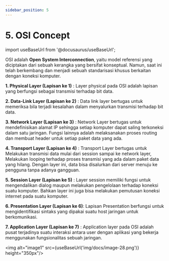 ```yaml
---
sidebar_position: 5
---
```


# 5. OSI Concept
import useBaseUrl from '@docusaurus/useBaseUrl';

OSI adalah **Open System Interconnection**, yaitu model referensi yang diciptakan dari sebuah kerangka yang bersifat konseptual. Namun, saat ini telah berkembang dan menjadi sebuah standarisasi khusus berkaitan dengan koneksi komputer. 

**1. Physical Layer (Lapisan ke 1)**    : Layer physical pada OSI adalah lapisan yang berfungsi sebagai transmisi terhadap bit data.

**2. Data-Link Layer (Lapisan ke 2)**   : Data link layer bertugas untuk memeriksa bila terjadi kesalahan dalam menyalurkan transmisi terhadap bit data.

**3. Network Layer (Lapisan ke 3)**     : Network Layer bertugas untuk mendefinisikan alamat IP sehingga setiap komputer dapat saling terkoneksi dalam satu jaringan. Fungsi lainnya adalah melaksanakan proses routing dan membuat header untuk setiap paket data yang ada.

**4. Transport Layer (Lapisan ke 4)**   : Transport Layer bertugas untuk Melakukan transmisi data mulai dari session sampai ke network layer, Melakukan looping terhadap proses transmisi yang ada dalam paket data yang hilang. Dengan layer ini, data bisa disalurkan dari server menuju ke pengguna tanpa adanya gangguan.  

**5. Session Layer (Lapisan ke 5)**     : Layer session memiliki fungsi untuk mengendalikan dialog maupun melakukan pengelolaan terhadap koneksi suatu komputer. Bahkan layer ini juga bisa melakukan pemutusan koneksi internet pada suatu komputer.

**6. Presentation Layer (Lapisan ke 6)**: Lapisan Presentation berfungsi untuk mengidentifikasi sintaks yang dipakai suatu host jaringan untuk berkomunikasi.

**7. Application Layer (Lapisan ke 7)** : Application layer pada OSI adalah pusat terjadinya suatu interaksi antara user dengan aplikasi yang bekerja menggunakan fungsionalitas sebuah jaringan.

<img alt="image1" src={useBaseUrl('img/docs/image-28.png')} height="350px"/>

